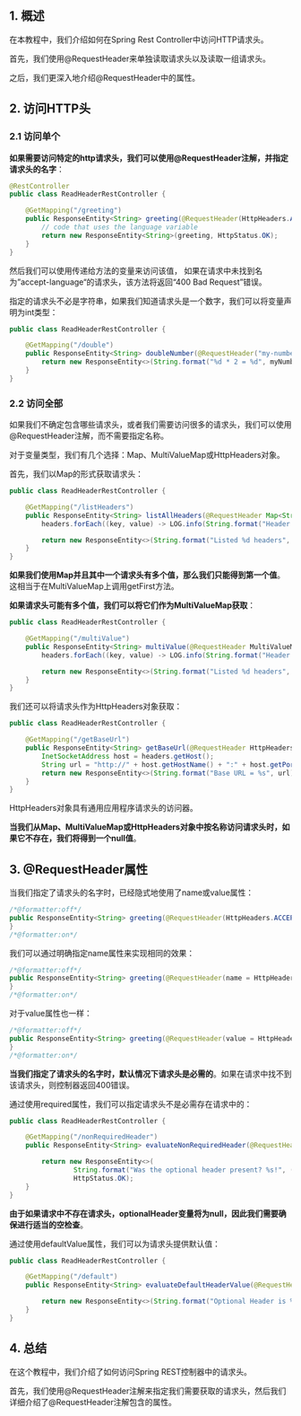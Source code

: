 ## 1. 概述

在本教程中，我们介绍如何在Spring Rest Controller中访问HTTP请求头。

首先，我们使用@RequestHeader来单独读取请求头以及读取一组请求头。

之后，我们更深入地介绍@RequestHeader中的属性。

## 2. 访问HTTP头

### 2.1 访问单个

**如果需要访问特定的http请求头，我们可以使用@RequestHeader注解，并指定请求头的名字**：

```java
@RestController
public class ReadHeaderRestController {

    @GetMapping("/greeting")
    public ResponseEntity<String> greeting(@RequestHeader(HttpHeaders.ACCEPT_LANGUAGE) String language) {
        // code that uses the language variable
        return new ResponseEntity<String>(greeting, HttpStatus.OK);
    }
}
```

然后我们可以使用传递给方法的变量来访问该值，
如果在请求中未找到名为”accept-language“的请求头，该方法将返回“400 Bad Request”错误。

指定的请求头不必是字符串，如果我们知道请求头是一个数字，我们可以将变量声明为int类型：

```java
public class ReadHeaderRestController {

    @GetMapping("/double")
    public ResponseEntity<String> doubleNumber(@RequestHeader("my-number") int myNumber) {
        return new ResponseEntity<>(String.format("%d * 2 = %d", myNumber, (myNumber * 2)), HttpStatus.OK);
    }
}
```

### 2.2 访问全部

如果我们不确定包含哪些请求头，或者我们需要访问很多的请求头，我们可以使用@RequestHeader注解，而不需要指定名称。

对于变量类型，我们有几个选择：Map、MultiValueMap或HttpHeaders对象。

首先，我们以Map的形式获取请求头：

```java
public class ReadHeaderRestController {

    @GetMapping("/listHeaders")
    public ResponseEntity<String> listAllHeaders(@RequestHeader Map<String, String> headers) {
        headers.forEach((key, value) -> LOG.info(String.format("Header '%s' = %s", key, value)));

        return new ResponseEntity<>(String.format("Listed %d headers", headers.size()), HttpStatus.OK);
    }
}
```

**如果我们使用Map并且其中一个请求头有多个值，那么我们只能得到第一个值**。
这相当于在MultiValueMap上调用getFirst方法。

**如果请求头可能有多个值，我们可以将它们作为MultiValueMap获取**：

```java
public class ReadHeaderRestController {

    @GetMapping("/multiValue")
    public ResponseEntity<String> multiValue(@RequestHeader MultiValueMap<String, String> headers) {
        headers.forEach((key, value) -> LOG.info(String.format("Header '%s' = %s", key, String.join("|", value))));

        return new ResponseEntity<>(String.format("Listed %d headers", headers.size()), HttpStatus.OK);
    }
}
```

我们还可以将请求头作为HttpHeaders对象获取：

```java
public class ReadHeaderRestController {

    @GetMapping("/getBaseUrl")
    public ResponseEntity<String> getBaseUrl(@RequestHeader HttpHeaders headers) {
        InetSocketAddress host = headers.getHost();
        String url = "http://" + host.getHostName() + ":" + host.getPort();
        return new ResponseEntity<>(String.format("Base URL = %s", url), HttpStatus.OK);
    }
}
```

HttpHeaders对象具有通用应用程序请求头的访问器。

**当我们从Map、MultiValueMap或HttpHeaders对象中按名称访问请求头时，如果它不存在，我们将得到一个null值**。

## 3. @RequestHeader属性

当我们指定了请求头的名字时，已经隐式地使用了name或value属性：

```java
/*@formatter:off*/
public ResponseEntity<String> greeting(@RequestHeader(HttpHeaders.ACCEPT_LANGUAGE) String language) {
}
/*@formatter:on*/
```

我们可以通过明确指定name属性来实现相同的效果：

```java
/*@formatter:off*/
public ResponseEntity<String> greeting(@RequestHeader(name = HttpHeaders.ACCEPT_LANGUAGE) String language) {
}
/*@formatter:on*/
```

对于value属性也一样：

```java
/*@formatter:off*/
public ResponseEntity<String> greeting(@RequestHeader(value = HttpHeaders.ACCEPT_LANGUAGE) String language) {
}
/*@formatter:on*/
```

**当我们指定了请求头的名字时，默认情况下请求头是必需的**。如果在请求中找不到该请求头，则控制器返回400错误。

通过使用required属性，我们可以指定请求头不是必需存在请求中的：

```java
public class ReadHeaderRestController {

    @GetMapping("/nonRequiredHeader")
    public ResponseEntity<String> evaluateNonRequiredHeader(@RequestHeader(value = "optional-header", required = false) String optionalHeader) {

        return new ResponseEntity<>(
                String.format("Was the optional header present? %s!", (optionalHeader == null ? "No" : "Yes")),
                HttpStatus.OK);
    }
}
```

**由于如果请求中不存在请求头，optionalHeader变量将为null，因此我们需要确保进行适当的空检查**。

通过使用defaultValue属性，我们可以为请求头提供默认值：

```java
public class ReadHeaderRestController {

    @GetMapping("/default")
    public ResponseEntity<String> evaluateDefaultHeaderValue(@RequestHeader(value = "optional-header", defaultValue = "3600") int optionalHeader) {

        return new ResponseEntity<>(String.format("Optional Header is %d", optionalHeader), HttpStatus.OK);
    }
}
```

## 4. 总结

在这个教程中，我们介绍了如何访问Spring REST控制器中的请求头。

首先，我们使用@RequestHeader注解来指定我们需要获取的请求头，然后我们详细介绍了@RequestHeader注解包含的属性。